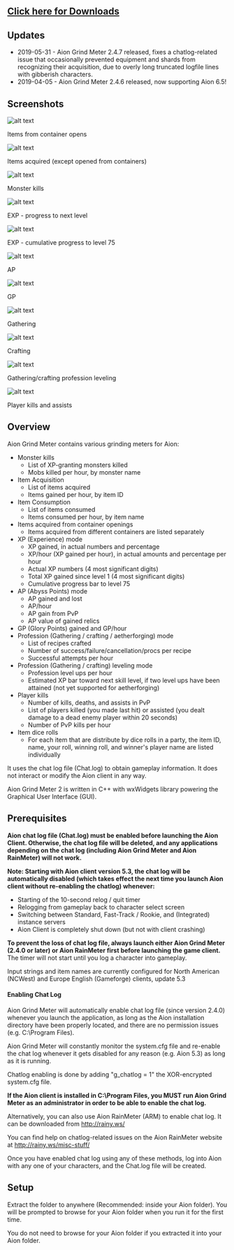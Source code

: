 ## [Click here for Downloads](https://github.com/maxperiod/aiongrindmeter2/releases)

## Updates

* 2019-05-31 - Aion Grind Meter 2.4.7 released, fixes a chatlog-related issue that occasionally prevented equipment and shards from recognizing their acquisition, due to overly long truncated logfile lines with gibberish characters.
* 2019-04-05 - Aion Grind Meter 2.4.6 released, now supporting Aion 6.5!

## Screenshots

![alt text](images/luna6.5.png "Items from container opens")

Items from container opens


![alt text](images/itemsacquired.png "Items acquired (except opened from containers)")

Items acquired (except opened from containers)


![alt text](images/mobskilled.png "Monster kills")

Monster kills


![alt text](images/expexample1.png "EXP - progress to next level")

EXP - progress to next level


![alt text](images/expexample2.png "EXP - cumulative progress to level 75")

EXP - cumulative progress to level 75


![alt text](images/apexample.png "AP")

AP


![alt text](images/gpexample.png "GP")

GP


![alt text](images/gatheringexample49.png "Gathering")

Gathering


![alt text](images/ophidanjerkin1.png "Crafting")

Crafting


![alt text](images/proflevelingexample.png "Gathering/crafting profession leveling")

Gathering/crafting profession leveling


![alt text](images/pvpexample.png "Player kills and assists")

Player kills and assists

## Overview

Aion Grind Meter contains various grinding meters for Aion: 
* Monster kills
  * List of XP-granting monsters killed
  * Mobs killed per hour, by monster name
* Item Acquisition
  * List of items acquired
  * Items gained per hour, by item ID
* Item Consumption
  * List of items consumed
  * Items consumed per hour, by item name
* Items acquired from container openings 
  * Items acquired from different containers are listed separately
* XP (Experience) mode
  * XP gained, in actual numbers and percentage
  * XP/hour (XP gained per hour), in actual amounts and percentage per hour
  * Actual XP numbers (4 most significant digits)
  * Total XP gained since level 1 (4 most significant digits)
  * Cumulative progress bar to level 75
* AP (Abyss Points) mode
  * AP gained and lost 
  * AP/hour
  * AP gain from PvP
  * AP value of gained relics
* GP (Glory Points) gained and GP/hour
* Profession (Gathering / crafting / aetherforging) mode
  * List of recipes crafted
  * Number of success/failure/cancellation/procs per recipe
  * Successful attempts per hour
* Profession (Gathering / crafting) leveling mode
  * Profession level ups per hour
  * Estimated XP bar toward next skill level, if two level ups have been attained (not yet supported for aetherforging)
* Player kills
  * Number of kills, deaths, and assists in PvP
  * List of players killed (you made last hit) or assisted (you dealt damage to a dead enemy player within 20 seconds)
  * Number of PvP kills per hour
* Item dice rolls
  * For each item that are distribute by dice rolls in a party, the item ID, name, your roll, winning roll, and winner's player name are listed individually


It uses the chat log file (Chat.log) to obtain gameplay information. It does not interact or modify the Aion client in any way.

Aion Grind Meter 2 is written in C++ with wxWidgets library powering the Graphical User Interface (GUI).



## Prerequisites

**Aion chat log file (Chat.log) must be enabled before launching the Aion Client. 
Otherwise, the chat log file will be deleted, and any applications depending on the chat log (including Aion Grind Meter and Aion RainMeter) will not work.** 

**Note: Starting with Aion client version 5.3, the chat log will be automatically disabled (which takes effect the next time you launch Aion client without re-enabling the chatlog) whenever:**
* Starting of the 10-second relog / quit timer
* Relogging from gameplay back to character select screen
* Switching between Standard, Fast-Track / Rookie, and (Integrated) instance servers
* Aion Client is completely shut down (but not with client crashing)

**To prevent the loss of chat log file, always launch either Aion Grind Meter (2.4.0 or later) or Aion RainMeter first before launching the game client.** The timer will not start until you log a character into gameplay.

Input strings and item names are currently configured for North American (NCWest) and Europe English (Gameforge) clients, update 5.3

#### Enabling Chat Log
Aion Grind Meter will automatically enable chat log file (since version 2.4.0) whenever you launch the application, as long as the Aion installation directory have been properly located, and there are no permission issues (e.g. C:\Program Files).

Aion Grind Meter will constantly monitor the system.cfg file and re-enable the chat log whenever it gets disabled for any reason (e.g. Aion 5.3) as long as it is running.

Chatlog enabling is done by adding "g_chatlog = 1" the XOR-encrypted system.cfg file.

**If the Aion client is installed in C:\Program Files, you MUST run Aion Grind Meter as an administrator in order to be able to enable the chat log.**

Alternatively, you can also use Aion RainMeter (ARM) to enable chat log. 
It can be downloaded from http://rainy.ws/

You can find help on chatlog-related issues on the Aion RainMeter website at http://rainy.ws/misc-stuff/

Once you have enabled chat log using any of these methods, log into Aion with any one of your characters, and the Chat.log file will be created.

## Setup

Extract the folder to anywhere (Recommended: inside your Aion folder). 
You will be prompted to browse for your Aion folder when you run it for the first time.

You do not need to browse for your Aion folder if you extracted it into your Aion folder.
